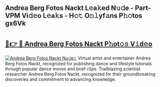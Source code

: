 ## Andrea Berg Fotos Nackt L𝚎a𝚔ed N𝚞𝚍e - Part-VPM Vi𝚍𝚎o L𝚎a𝚔s - H𝚘𝚝 O𝚗𝚕yf𝚊ns P𝚑𝚘tos gx6Vk

# <h2><a href="http://kf0g5m.oniu.top/?m=Andrea+Berg+Fotos+Nackt">🔗👉 🔴 Andrea Berg Fotos Nackt P𝚑ot𝚘𝚜 V𝚒d𝚎o</a></h2>

[![Andrea Berg Fotos Nackt Nu𝚍e𝚜](https://i.imgur.com/0qMVB7G.gif)](http://kf0g5m.oniu.top/?m=Andrea+Berg+Fotos+Nackt)
Virtual artist and entertainer Andrea Berg Fotos Nackt, recognized for publishing dance and lifestyle tutorials through popular dance moves and brief clips. Trailblazing scientist researcher Andrea Berg Fotos Nackt, recognized for their groundbreaking discoveries and commitment to advancing knowledge.  
